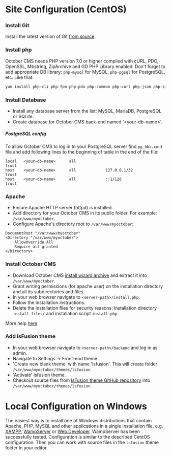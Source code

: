 # Site Configuration (CentOS)
### Install Git
Install the latest version of Git [from source](https://www.digitalocean.com/community/tutorials/how-to-install-git-on-centos-7).
### Install php
October CMS needs PHP version 7.0 or higher compiled with cURL, PDO, OpenSSL, Mbstring, ZipArchive and GD PHP Library enabled. Don't forget to add appropriate DB library: `php-mysql` for MySQL, `php-pgsql` for PostgreSQL, etc. Like that:
```sh
yum install php-cli php-fpm php-pdo php-common php-curl php-json php-zip php-gd php-xml php-mbstring php-pgsql
```
### Install Database
- Install any database server from the list: MySQL, MariaDB, PostgreSQL or SQLite.
- Create database for October CMS back-end named '\<your-db-name\>'.

##### PostgreSQL config
To allow October CMS to log in  to your PostgreSQL server find `pg_hba.conf` file and add following lines to the beginning of table in the end of the file:
```
local   <your-db-name>      all                                     trust
host    <your-db-name>      all             127.0.0.1/32            trust
host    <your-db-name>      all             ::1/128                 trust
```
### Apache
- Ensure Apache HTTP server (httpd) is installed.
- Add directory for your October CMS in its public folder. For example: `/var/www/myoctober`.
- Configure Apache's directory root to `/var/www/myoctober`:
```
DocumentRoot "/var/www/myoctober"
<Directory "/var/www/myoctober">
    AllowOverride All
    Require all granted
</Directory>
```

### Install October CMS
- Download October CMS [install wizard archive](http://octobercms.com/download) and extract it into `/var/www/myoctober`.
- Grant writing permissions (for apache user) on the installation directory and all its subdirectories and files.
- In your web browser navigate to `<server-path>/install.php`.
- Follow the installation instructions.
- Delete the installation files for security reasons: installation directory `install_files/` and installation script `install.php`.

More help [here](https://octobercms.com/docs/setup/installation#wizard-installation)
### Add lsFusion theme
- In your web browser navigate to `<server-path>/backend` and log in as admin.
- Navigate to Settings -> Front-end theme.
- 'Create new blank theme' with name 'lsfusion'. This will create folder `/var/www/myoctober/themes/lsfusion`.
- 'Activate' lsfusion theme.
- Checkout source files from [lsFusion theme GitHub repository](https://github.com/lsfusion/site) into `/var/www/myoctober/themes/lsfusion`.

# Local Configuration on Windows
The easiest way is to install one of Windows distributions that contain Apache, PHP, MySQL and other applications in a single installation file, e.g. [XAMPP](http://www.apachefriends.org/en/xampp.html), [WampServer](http://www.wampserver.com/en/) or [Web.Developer](http://www.devside.net/server/webdeveloper).
WampServer has been successfully tested. Configuration is similar to the described CentOS configuration.
Then you can work with source files in the `lsfusion` theme folder in your editor.
